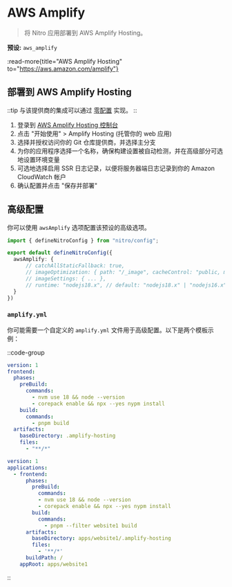 # AWS Amplify

> 将 Nitro 应用部署到 AWS Amplify Hosting。

**预设:** `aws_amplify`

:read-more{title="AWS Amplify Hosting" to="https://aws.amazon.com/amplify"}

## 部署到 AWS Amplify Hosting

::tip
与该提供商的集成可以通过 [零配置](/deploy/#zero-config-providers) 实现。
::

1. 登录到 [AWS Amplify Hosting 控制台](https://console.aws.amazon.com/amplify/)
2. 点击 "开始使用" > Amplify Hosting (托管你的 web 应用)
3. 选择并授权访问你的 Git 仓库提供商，并选择主分支
4. 为你的应用程序选择一个名称，确保构建设置被自动检测，并在高级部分可选地设置环境变量
5. 可选地选择启用 SSR 日志记录，以便将服务器端日志记录到你的 Amazon CloudWatch 帐户
6. 确认配置并点击 "保存并部署"

## 高级配置

你可以使用 `awsAmplify` 选项配置该预设的高级选项。

```ts [nitro.config.ts]
import { defineNitroConfig } from "nitro/config";

export default defineNitroConfig({
  awsAmplify: {
      // catchAllStaticFallback: true,
      // imageOptimization: { path: "/_image", cacheControl: "public, max-age=3600, immutable" },
      // imageSettings: { ... },
      // runtime: "nodejs18.x", // default: "nodejs18.x" | "nodejs16.x" | "nodejs20.x"
  }
})
```

### `amplify.yml`

你可能需要一个自定义的 `amplify.yml` 文件用于高级配置。以下是两个模板示例：

::code-group

```yml [amplify.yml]
version: 1
frontend:
  phases:
    preBuild:
      commands:
        - nvm use 18 && node --version
        - corepack enable && npx --yes nypm install
    build:
      commands:
        - pnpm build
  artifacts:
    baseDirectory: .amplify-hosting
    files:
      - "**/*"
```

```yml [amplify.yml (单体仓库)]
version: 1
applications:
  - frontend:
      phases:
        preBuild:
          commands:
          - nvm use 18 && node --version
          - corepack enable && npx --yes nypm install
        build:
          commands:
            - pnpm --filter website1 build
      artifacts:
        baseDirectory: apps/website1/.amplify-hosting
        files:
          - '**/*'
      buildPath: /
    appRoot: apps/website1
```

::